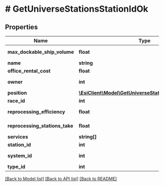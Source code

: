 # # GetUniverseStationsStationIdOk

## Properties

Name | Type | Description | Notes
------------ | ------------- | ------------- | -------------
**max_dockable_ship_volume** | **float** | max_dockable_ship_volume number |
**name** | **string** | name string |
**office_rental_cost** | **float** | office_rental_cost number |
**owner** | **int** | ID of the corporation that controls this station | [optional]
**position** | [**\EsiClient\Model\GetUniverseStationsStationIdPosition**](GetUniverseStationsStationIdPosition.md) |  |
**race_id** | **int** | race_id integer | [optional]
**reprocessing_efficiency** | **float** | reprocessing_efficiency number |
**reprocessing_stations_take** | **float** | reprocessing_stations_take number |
**services** | **string[]** | services array |
**station_id** | **int** | station_id integer |
**system_id** | **int** | The solar system this station is in |
**type_id** | **int** | type_id integer |

[[Back to Model list]](../../README.md#models) [[Back to API list]](../../README.md#endpoints) [[Back to README]](../../README.md)
